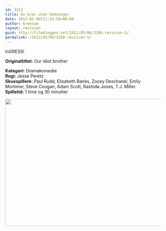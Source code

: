 ```yaml
---
id: 3313
title: En bror uten hemninger
date: 2012-05-06T21:14:50+00:00
author: brennum
layout: revision
guid: http://filmbloggen.net/2012/05/06/3268-revision-5/
permalink: /2012/05/06/3268-revision-5/
---
```

InGRESS!

**<!--more-->Originaltittel:** Our idiot brother

  
**Kategori:** Dramakomedie  
**Regi:** Jesse Peretz  
**Skuespillere:** Paul Rudd, Elisabeth Banks, Zooey Deschanel, Emily Mortimer, Steve Coogan, Adam Scott, Rashida Jones, T.J. Miller.  
**Spilletid:** 1 time og 30 minutter

<a href="http://filmbloggen.net/?attachment_id=3309" rel="attachment wp-att-3309"><img class="alignnone size-large wp-image-3309" src="http://filmbloggen.net/wp-content/uploads//2012/05/Paul-Rudd-My-Idiot-Brother-620x411.jpg" alt="" width="620" height="411" /></a>